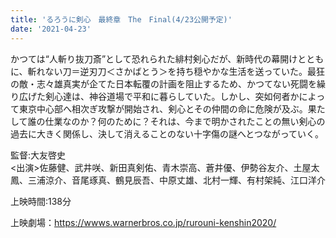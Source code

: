 ```yaml
---
title: 'るろうに剣心　最終章　The　Final(4/23公開予定)'
date: '2021-04-23'
---
```


かつては“人斬り抜刀斎”として恐れられた緋村剣心だが、新時代の幕開けとともに、斬れない刀＝逆刃刀＜さかばとう＞を持ち穏やかな生活を送っていた。最狂の敵・志々雄真実が企てた日本転覆の計画を阻止するため、かつてない死闘を繰り広げた剣心達は、神谷道場で平和に暮らしていた。しかし、突如何者かによって東京中心部へ相次ぎ攻撃が開始され、剣心とその仲間の命に危険が及ぶ。果たして誰の仕業なのか？何のために？それは、今まで明かされたことの無い剣心の過去に大きく関係し、決して消えることのない十字傷の謎へとつながっていく。

監督:大友啓史<br>
<出演>佐藤健、武井咲、新田真剣佑、青木崇高、蒼井優、伊勢谷友介、土屋太鳳、三浦涼介、音尾琢真、鶴見辰吾、中原丈雄、北村一輝、有村架純、江口洋介

上映時間:138分

上映劇場：<https://wwws.warnerbros.co.jp/rurouni-kenshin2020/>